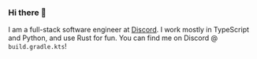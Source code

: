 ### Hi there 👋

I am a full-stack software engineer at [Discord](https://discord.com/jobs). I work mostly in TypeScript and Python, and use Rust for fun. You can find me on Discord @ `build.gradle.kts`!

